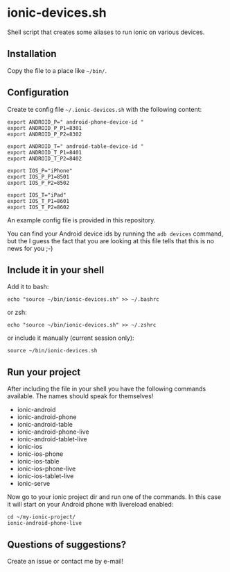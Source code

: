 # ionic-devices.sh

Shell script that creates some aliases to run ionic on various devices.

## Installation

Copy the file to a place like `~/bin/`.

## Configuration

Create te config file `~/.ionic-devices.sh` with the following content:

    export ANDROID_P=" android-phone-device-id "
    export ANDROID_P_P1=8301
    export ANDROID_P_P2=8302

    export ANDROID_T=" android-table-device-id "
    export ANDROID_T_P1=8401
    export ANDROID_T_P2=8402

    export IOS_P="iPhone"
    export IOS_P_P1=8501
    export IOS_P_P2=8502

    export IOS_T="iPad"
    export IOS_T_P1=8601
    export IOS_T_P2=8602

An example config file is provided in this repository.

You can find your Android device ids by running the `adb devices` command, but the I guess the fact that you are looking at this file tells that this is no news for you ;-)

## Include it in your shell

Add it to bash:

    echo "source ~/bin/ionic-devices.sh" >> ~/.bashrc

or zsh:

    echo "source ~/bin/ionic-devices.sh" >> ~/.zshrc

or include it manually (current session only):

    source ~/bin/ionic-devices.sh

## Run your project

After including the file in your shell you have the following commands available. The names should speak for themselves!

- ionic-android
- ionic-android-phone
- ionic-android-table
- ionic-android-phone-live
- ionic-android-tablet-live
- ionic-ios
- ionic-ios-phone
- ionic-ios-table
- ionic-ios-phone-live
- ionic-ios-tablet-live
- ionic-serve

Now go to your ionic project dir and run one of the commands. In this case it will start on your Android phone with livereload enabled:

    cd ~/my-ionic-project/
    ionic-android-phone-live

## Questions of suggestions?

Create an issue or contact me by e-mail!

